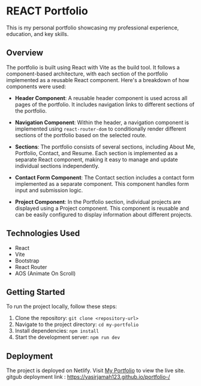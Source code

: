 # REACT Portfolio

This is my personal portfolio showcasing my professional experience, education, and key skills.

## Overview

The portfolio is built using React with Vite as the build tool. It follows a component-based architecture, with each section of the portfolio implemented as a reusable React component. Here's a breakdown of how components were used:

- **Header Component**: A reusable header component is used across all pages of the portfolio. It includes navigation links to different sections of the portfolio.

- **Navigation Component**: Within the header, a navigation component is implemented using `react-router-dom` to conditionally render different sections of the portfolio based on the selected route.

- **Sections**: The portfolio consists of several sections, including About Me, Portfolio, Contact, and Resume. Each section is implemented as a separate React component, making it easy to manage and update individual sections independently.

- **Contact Form Component**: The Contact section includes a contact form implemented as a separate component. This component handles form input and submission logic.

- **Project Component**: In the Portfolio section, individual projects are displayed using a Project component. This component is reusable and can be easily configured to display information about different projects.

## Technologies Used

- React
- Vite
- Bootstrap
- React Router
- AOS (Animate On Scroll)

## Getting Started

To run the project locally, follow these steps:

1. Clone the repository: `git clone <repository-url>`
2. Navigate to the project directory: `cd my-portfolio`
3. Install dependencies: `npm install`
4. Start the development server: `npm run dev`

## Deployment

The project is deployed on Netlify. Visit [My Portfolio](https://yasir-jamah-react-portfolio.netlify.app/) to view the live site.
gitgub deployment link : https://yasirjamah123.github.io/portfolio-/


